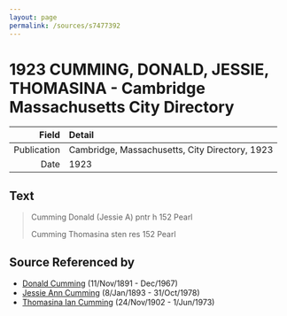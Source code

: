 ```yaml
---
layout: page
permalink: /sources/s7477392
---
```


# 1923 CUMMING, DONALD, JESSIE, THOMASINA - Cambridge Massachusetts City Directory

Field | Detail
---:|:---
Publication | Cambridge, Massachusetts, City Directory, 1923
Date | 1923

## Text

> Cumming Donald (Jessie A) pntr h 152 Pearl
>
> Cumming Thomasina sten res 152 Pearl
>

## Source Referenced by

* [Donald Cumming](../people/@11846578@-donald-cumming-b1891-11-11-d1967-12.md) (11/Nov/1891 - Dec/1967)
* [Jessie Ann Cumming](../people/@66222886@-jessie-ann-cumming-b1893-1-8-d1978-10-31.md) (8/Jan/1893 - 31/Oct/1978)
* [Thomasina Ian Cumming](../people/@92241152@-thomasina-ian-cumming-b1902-11-24-d1973-6-1.md) (24/Nov/1902 - 1/Jun/1973)
